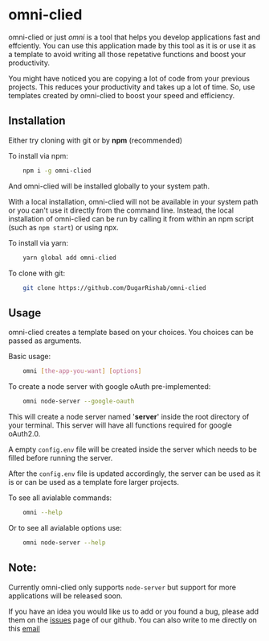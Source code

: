 # omni-clied

omni-clied or just *omni* is a tool that helps you develop applications fast and effciently. You can use this application made by this tool as it is or use it as a template to avoid writing all those repetative functions and boost your productivity.

You might have noticed you are copying a lot of code from your previous projects. This reduces your productivity and takes up a lot of time. So, use templates created by omni-clied to boost your speed and efficiency. 

## Installation 

Either try cloning with git or by **npm** (recommended)

To install via npm:
```sh
	npm i -g omni-clied
```
And omni-clied will be installed globally to your system  path. 

With a local installation, omni-clied will not be available in your system path or you can't use it directly from the command line. Instead, the local installation of omni-clied can be run by calling it from within an npm script (such as `npm start`) or using npx.

To install via yarn: 
```sh
	yarn global add omni-clied
```
To clone with git: 
```sh
	git clone https://github.com/DugarRishab/omni-clied
```

## Usage

omni-clied creates a template based on your choices. You choices can be passed as arguments. 

Basic usage: 
```sh
	omni [the-app-you-want] [options]
```

To create a node server with google oAuth pre-implemented: 
```sh
	omni node-server --google-oauth
```
This will create a node server named '**server**' inside the root directory of your terminal. This server will have all functions required for google oAuth2.0.

A empty `config.env` file will be created inside the server which needs to be filled before running the server.

After the `config.env` file is updated accordingly, the server can be used as it is or can be used as a template fore larger projects. 

To see all avialable commands:
```sh
	omni --help
```
Or to see all avialable options use: 
```sh
	omni node-server --help
```

## Note: 

Currently omni-clied only supports `node-server` but support for more applications will be released soon. 

If you have an idea you would like us to add or you found a bug, please add them on the [issues](https://github.com/DugarRishab/omni-clied/issues) page of our github. You can also write to me directly on this [email](mailto:www.anitadugar9163@gmail.com)

